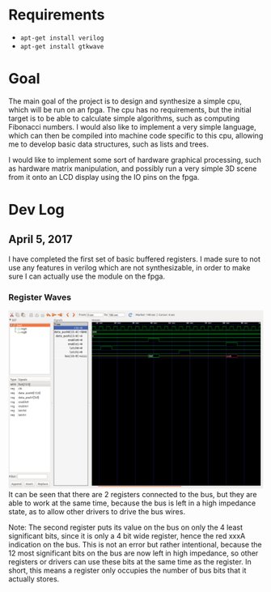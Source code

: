 # Requirements
 - `apt-get install verilog`
 - `apt-get install gtkwave`

# Goal
The main goal of the project is to design and synthesize a simple cpu, which will be run on an fpga. The cpu has no requirements, but the initial target is to be able to calculate simple algorithms, such as computing Fibonacci numbers. I would also like to implement a very simple language, which can then be compiled into machine code specific to this cpu, allowing me to develop basic data structures, such as lists and trees.

I would like to implement some sort of hardware graphical processing, such as hardware matrix manipulation, and possibly run a very simple 3D scene from it onto an LCD display using the IO pins on the fpga.

# Dev Log
## April 5, 2017
I have completed the first set of basic buffered registers. I made sure to not use any features in verilog which are not synthesizable, in order to make sure I can actually use the module on the fpga.
### Register Waves
![Screenshot](/screenshots/registers.png "Register Waves")
It can be seen that there are 2 registers connected to the bus, but they are able to work at the same time, because the bus is left in a high impedance state, as to allow other drivers to drive the bus wires.

Note: The second register puts its value on the bus on only the 4 least significant bits, since it is only a 4 bit wide register, hence the red xxxA indication on the bus. This is not an error but rather intentional, because the 12 most significant bits on the bus are now left in high impedance, so other registers or drivers can use these bits at the same time as the register. In short, this means a register only occupies the number of bus bits that it actually stores.
